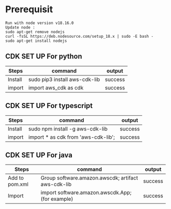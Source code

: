 # Prerequisit
    Run with node version v18.16.0
    Update node :
    sudo apt-get remove nodejs
    curl -fsSL https://deb.nodesource.com/setup_18.x | sudo -E bash -
    sudo apt-get install nodejs

## CDK SET UP For python

| Steps   | command                       | output  |
|---------|-------------------------------|---------|
| Install | sudo pip3 install aws-cdk-lib | success |
| import  | import aws_cdk as cdk         | success |


## CDK SET UP For typescript
| Steps   | command                             | output  |
|---------|-------------------------------------|---------|
| Install | sudo npm install -g aws-cdk-lib     | success |
| import  | import * as cdk from 'aws-cdk-lib'; | success |


## CDK SET UP For java
| Steps   | command                  | output  |
|---------|--------------------------|---------|
| Add to pom.xml | Group software.amazon.awscdk; artifact aws-cdk-lib | success |
| Import | import software.amazon.awscdk.App; (for example) | success |
